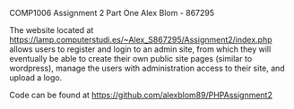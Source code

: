 COMP1006 Assignment 2 Part One 
Alex Blom - 867295

The website located at https://lamp.computerstudi.es/~Alex_S867295/Assignment2/index.php allows users to register and login to
an admin site, from which they will eventually be able to create their own public site pages (similar to wordpress), manage the users 
with administration access to their site, and upload a logo. 

Code can be found at https://github.com/alexblom89/PHPAssignment2